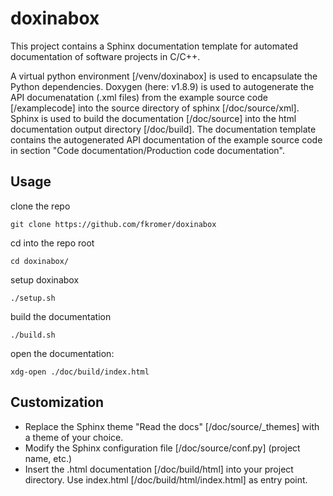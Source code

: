 # doxinabox

This project contains a Sphinx documentation template for automated documentation of software projects in C/C++.

A virtual python environment [/venv/doxinabox] is used to encapsulate the Python dependencies. Doxygen (here: v1.8.9) is used to autogenerate the API documenatation (.xml files) from the example source code [/examplecode] into the source directory of sphinx [/doc/source/xml]. Sphinx is used to build the documentation [/doc/source] into the html documentation output directory [/doc/build]. The documentation template contains the autogenerated API documentation of the example source code in section "Code documentation/Production code documentation".

## Usage

clone the repo

    git clone https://github.com/fkromer/doxinabox

cd into the repo root

    cd doxinabox/

setup doxinabox

    ./setup.sh

build the documentation

    ./build.sh

open the documentation:

    xdg-open ./doc/build/index.html

## Customization

- Replace the Sphinx theme "Read the docs" [/doc/source/_themes] with a theme of your choice.
- Modify the Sphinx configuration file [/doc/source/conf.py] (project name, etc.)
- Insert the .html documentation [/doc/build/html] into your project directory. Use index.html [/doc/build/html/index.html] as entry point.
